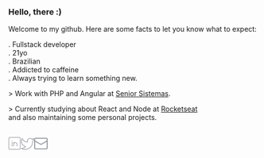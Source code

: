 ### Hello, there :)

Welcome to my github. Here are some facts to let you know what to expect: <br/>

 . Fullstack developer <br/>
 . 21yo </br>
 . Brazilian <br/>
 . Addicted to caffeine <br/>
 . Always trying to learn something new. <br/>

 \> Work with PHP and Angular at [Senior Sistemas](https://www.senior.com.br/). </br>
 
 \> Currently studying about React and Node at [Rocketseat](https://rocketseat.com.br/) <br/>
 and also maintaining some personal projects.
<br/>
<br/>


  <a href="https://in.linkedin.com/in/iara">
    <img align="left" alt="Linkedin" width="25px" src="https://github.com/iaraoliveira/iaraoliveira/blob/master/assets/linkedin.svg" />
  </a>
  <a href="https://twitter.com/whoisiara_">
    <img align="left" alt="Twitter" width="27px" src="https://github.com/iaraoliveira/iaraoliveira/blob/master/assets/twitter.svg" />
  </a>
  <a href="mailto:iara99oliveira@gmail.com">
    <img align="left" alt="Gmail" width="27px" src="https://github.com/iaraoliveira/iaraoliveira/blob/master/assets/envelope.svg" />
  </a>
